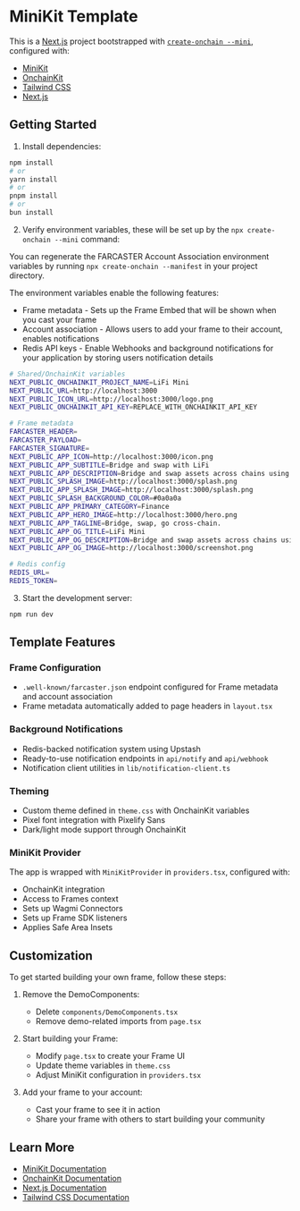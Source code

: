 # MiniKit Template

This is a [Next.js](https://nextjs.org) project bootstrapped with [`create-onchain --mini`](), configured with:

- [MiniKit](https://docs.base.org/builderkits/minikit/overview)
- [OnchainKit](https://www.base.org/builders/onchainkit)
- [Tailwind CSS](https://tailwindcss.com)
- [Next.js](https://nextjs.org/docs)

## Getting Started

1. Install dependencies:
```bash
npm install
# or
yarn install
# or
pnpm install
# or
bun install
```

2. Verify environment variables, these will be set up by the `npx create-onchain --mini` command:

You can regenerate the FARCASTER Account Association environment variables by running `npx create-onchain --manifest` in your project directory.

The environment variables enable the following features:

- Frame metadata - Sets up the Frame Embed that will be shown when you cast your frame
- Account association - Allows users to add your frame to their account, enables notifications
- Redis API keys - Enable Webhooks and background notifications for your application by storing users notification details

```bash
# Shared/OnchainKit variables
NEXT_PUBLIC_ONCHAINKIT_PROJECT_NAME=LiFi Mini
NEXT_PUBLIC_URL=http://localhost:3000
NEXT_PUBLIC_ICON_URL=http://localhost:3000/logo.png
NEXT_PUBLIC_ONCHAINKIT_API_KEY=REPLACE_WITH_ONCHAINKIT_API_KEY

# Frame metadata
FARCASTER_HEADER=
FARCASTER_PAYLOAD=
FARCASTER_SIGNATURE=
NEXT_PUBLIC_APP_ICON=http://localhost:3000/icon.png
NEXT_PUBLIC_APP_SUBTITLE=Bridge and swap with LiFi
NEXT_PUBLIC_APP_DESCRIPTION=Bridge and swap assets across chains using LiFi
NEXT_PUBLIC_SPLASH_IMAGE=http://localhost:3000/splash.png
NEXT_PUBLIC_APP_SPLASH_IMAGE=http://localhost:3000/splash.png
NEXT_PUBLIC_SPLASH_BACKGROUND_COLOR=#0a0a0a
NEXT_PUBLIC_APP_PRIMARY_CATEGORY=Finance
NEXT_PUBLIC_APP_HERO_IMAGE=http://localhost:3000/hero.png
NEXT_PUBLIC_APP_TAGLINE=Bridge, swap, go cross-chain.
NEXT_PUBLIC_APP_OG_TITLE=LiFi Mini
NEXT_PUBLIC_APP_OG_DESCRIPTION=Bridge and swap assets across chains using LiFi in a Mini App.
NEXT_PUBLIC_APP_OG_IMAGE=http://localhost:3000/screenshot.png

# Redis config
REDIS_URL=
REDIS_TOKEN=
```

3. Start the development server:
```bash
npm run dev
```

## Template Features

### Frame Configuration
- `.well-known/farcaster.json` endpoint configured for Frame metadata and account association
- Frame metadata automatically added to page headers in `layout.tsx`

### Background Notifications
- Redis-backed notification system using Upstash
- Ready-to-use notification endpoints in `api/notify` and `api/webhook`
- Notification client utilities in `lib/notification-client.ts`

### Theming
- Custom theme defined in `theme.css` with OnchainKit variables
- Pixel font integration with Pixelify Sans
- Dark/light mode support through OnchainKit

### MiniKit Provider
The app is wrapped with `MiniKitProvider` in `providers.tsx`, configured with:
- OnchainKit integration
- Access to Frames context
- Sets up Wagmi Connectors
- Sets up Frame SDK listeners
- Applies Safe Area Insets

## Customization

To get started building your own frame, follow these steps:

1. Remove the DemoComponents:
   - Delete `components/DemoComponents.tsx`
   - Remove demo-related imports from `page.tsx`

2. Start building your Frame:
   - Modify `page.tsx` to create your Frame UI
   - Update theme variables in `theme.css`
   - Adjust MiniKit configuration in `providers.tsx`

3. Add your frame to your account:
   - Cast your frame to see it in action
   - Share your frame with others to start building your community

## Learn More

- [MiniKit Documentation](https://docs.base.org/builderkits/minikit/overview)
- [OnchainKit Documentation](https://docs.base.org/builderkits/onchainkit/getting-started)
- [Next.js Documentation](https://nextjs.org/docs)
- [Tailwind CSS Documentation](https://tailwindcss.com/docs)
